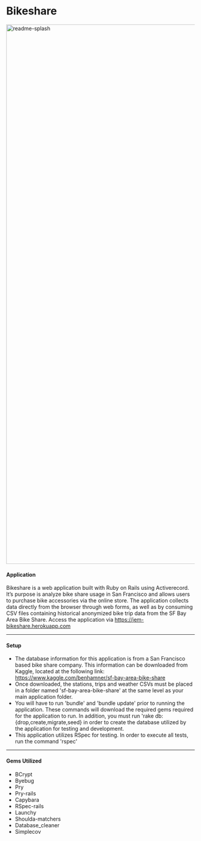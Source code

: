 # Bikeshare
<img width="1440" alt="readme-splash" src="https://user-images.githubusercontent.com/33355897/43535327-e3623b4c-9576-11e8-9b41-48c3e419373b.png">

#### Application
Bikeshare is a web application built with Ruby on Rails using Activerecord. It’s purpose is analyze bike share usage in San Francisco and allows users to purchase bike accessories via the online store. The application collects data directly from the browser through web forms, as well as by consuming CSV files containing historical anonymized bike trip data from the SF Bay Area Bike Share. Access the application via <https://jem-bikeshare.herokuapp.com>

---
#### Setup
- The database information for this application is from a San Francisco based bike share company.  This information can be downloaded from Kaggle, located at the following link: <https://www.kaggle.com/benhamner/sf-bay-area-bike-share>
- Once downloaded, the stations, trips and weather CSVs must be placed in a folder named 'sf-bay-area-bike-share' at the same level as your main application folder.
- You will have to run 'bundle' and 'bundle update' prior to running the application.  These commands will download the required gems required for the application to run.  In addition, you must run 'rake db:{drop,create,migrate,seed} in order to create the database utilized by the application for testing and development.  
- This application utilizes RSpec for testing.  In order to execute all tests, run the command 'rspec'

---

#### Gems Utilized
- BCrypt
- Byebug
- Pry
- Pry-rails
- Capybara
- RSpec-rails
- Launchy
- Shoulda-matchers
- Database_cleaner
- Simplecov
